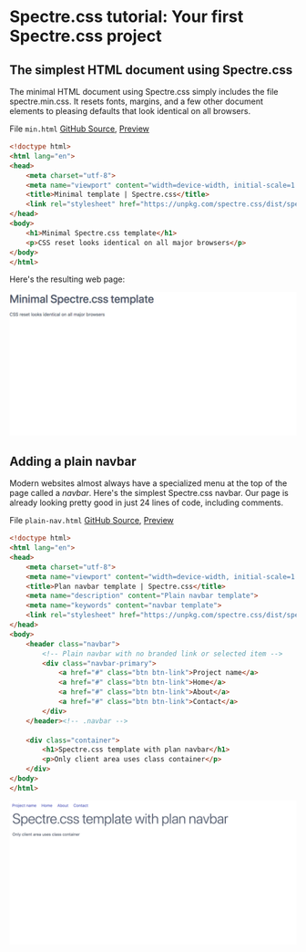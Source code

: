 # Spectre.css tutorial: Your first Spectre.css project

## The simplest HTML document using Spectre.css

The minimal HTML document using Spectre.css simply includes the file spectre.min.css.
It resets fonts, margins, and a few other document elements to pleasing defaults
that look identical on all browsers.

File `min.html` [GitHub Source](https://github.com/tomcam/spectre-book/blob/master/examples/min.html), 
[Preview](https://htmlpreview.github.com/?https://github.com/tomcam/spectre-book/blob/master/examples/min.html)

```html
<!doctype html>
<html lang="en">
<head>
	<meta charset="utf-8">
	<meta name="viewport" content="width=device-width, initial-scale=1.0">
	<title>Minimal template | Spectre.css</title>
	<link rel="stylesheet" href="https://unpkg.com/spectre.css/dist/spectre.min.css" />
</head>
<body>
	<h1>Minimal Spectre.css template</h1>
	<p>CSS reset looks identical on all major browsers</p>
</body>
</html>
```

Here's the resulting web page:

![](./screenshots/screenshot-min-1024x512.png)


## Adding a plain navbar

Modern websites almost always have a specialized menu at the top of the page called a <em>navbar</em>. Here's the simplest 
Spectre.css navbar. Our page is already looking pretty good in just 24 lines of code, including comments.

File `plain-nav.html` [GitHub Source](https://github.com/tomcam/spectre-book/blob/master/examples/plain-nav.html), 
[Preview](https://htmlpreview.github.com/?https://github.com/tomcam/spectre-book/blob/master/examples/plain-nav.html)

```html
<!doctype html>
<html lang="en">
<head>
	<meta charset="utf-8">
	<meta name="viewport" content="width=device-width, initial-scale=1.0">
	<title>Plan navbar template | Spectre.css</title>
	<meta name="description" content="Plain navbar template">
	<meta name="keywords" content="navbar template">	
	<link rel="stylesheet" href="https://unpkg.com/spectre.css/dist/spectre.min.css" />
</head>
<body>
	<header class="navbar">
		<!-- Plain navbar with no branded link or selected item -->
		<div class="navbar-primary">	
			<a href="#" class="btn btn-link">Project name</a>
			<a href="#" class="btn btn-link">Home</a>
			<a href="#" class="btn btn-link">About</a> 
			<a href="#" class="btn btn-link">Contact</a> 
		</div>
	</header><!-- .navbar -->
	 
	<div class="container">
		<h1>Spectre.css template with plan navbar</h1>
		<p>Only client area uses class container</p>
	</div>
</body>
</html>

```

![](screenshots/screenshot-plain-nav-1024x512.png)


